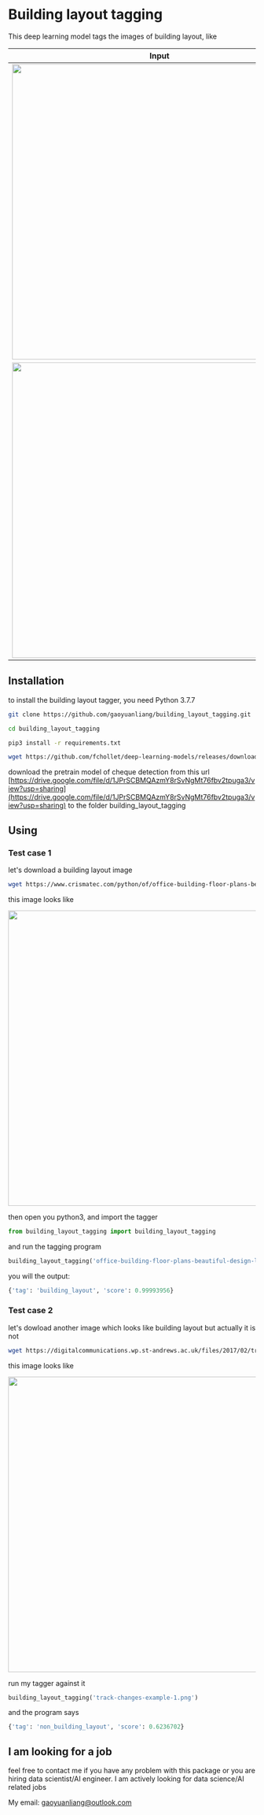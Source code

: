 # Building layout tagging

This deep learning model tags the images of building layout, like

<table>
  <thead>
    <tr>
      <th>Input</th>
      <th>Output</th>
    </tr>
  </thead>
  <tr>
    <td>
      <img src="https://i.stack.imgur.com/s6yBz.jpg" width="600">
    </td>
    <td>
      <pre>
{
  'tag': 'building_layout', 
  'score': 0.99993956
}
</pre>
    </td>
  </tr>
  <tr>
    <td>
      <img src="https://digitalcommunications.wp.st-andrews.ac.uk/files/2017/02/track-changes-example-1.png" width="600">
    </td>
    <td>
      <pre>
{
  'tag': 'non_building_layout', 
  'score': 0.6236702
}
</pre>
    </td>
  </tr>
</table>


## Installation


to install the building layout tagger, you need Python 3.7.7 

```bash
git clone https://github.com/gaoyuanliang/building_layout_tagging.git

cd building_layout_tagging

pip3 install -r requirements.txt

wget https://github.com/fchollet/deep-learning-models/releases/download/v0.4/xception_weights_tf_dim_ordering_tf_kernels_notop.h5
```

download the pretrain model of cheque detection from this url [https://drive.google.com/file/d/1JPrSCBMQAzmY8rSvNgMt76fbv2tpuga3/view?usp=sharing](https://drive.google.com/file/d/1JPrSCBMQAzmY8rSvNgMt76fbv2tpuga3/view?usp=sharing) to the folder building_layout_tagging


## Using

### Test case 1

let's download a building layout image

```bash
wget https://www.crismatec.com/python/of/office-building-floor-plans-beautiful-design-layout-plan_office-decoration.jpg
```

this image looks like 

<img src="https://i.stack.imgur.com/s6yBz.jpg" width="600">

then open you python3, and import the tagger

```python
from building_layout_tagging import building_layout_tagging
```

and run the tagging program 

```python
building_layout_tagging('office-building-floor-plans-beautiful-design-layout-plan_office-decoration.jpg')
```

you will the output:


```python
{'tag': 'building_layout', 'score': 0.99993956}
```

### Test case 2

let's dowload another image which looks like building layout but actually it is not

```bash
wget https://digitalcommunications.wp.st-andrews.ac.uk/files/2017/02/track-changes-example-1.png
```

this image looks like 

<img src="https://digitalcommunications.wp.st-andrews.ac.uk/files/2017/02/track-changes-example-1.png" width="600">

run my tagger against it

```python
building_layout_tagging('track-changes-example-1.png')
```

and the program says

```python
{'tag': 'non_building_layout', 'score': 0.6236702}
```

## I am looking for a job

feel free to contact me if you have any problem with this package or you are hiring data scientist/AI engineer. I am actively looking for data science/AI related jobs

My email: gaoyuanliang@outlook.com

